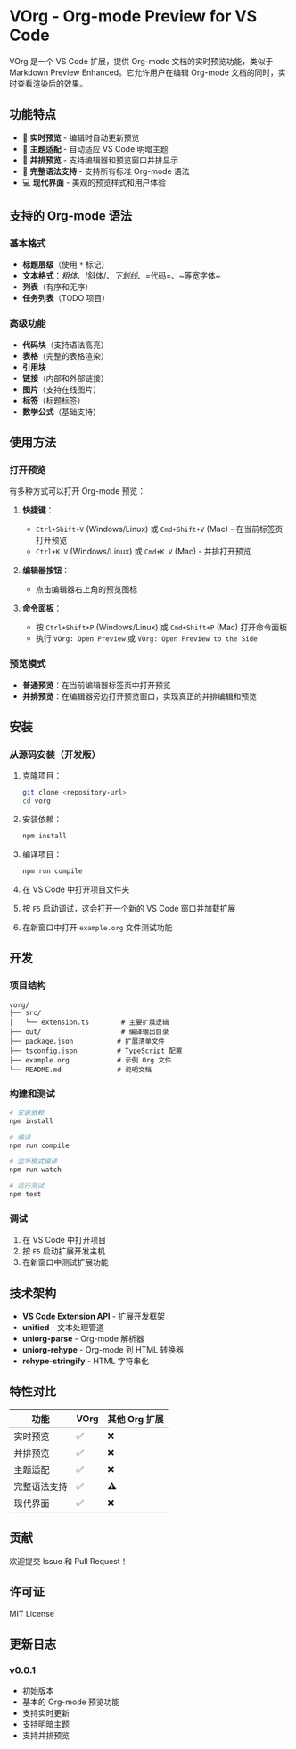 # VOrg - Org-mode Preview for VS Code

VOrg 是一个 VS Code 扩展，提供 Org-mode 文档的实时预览功能，类似于 Markdown Preview Enhanced。它允许用户在编辑 Org-mode 文档的同时，实时查看渲染后的效果。

## 功能特点

- 🔄 **实时预览** - 编辑时自动更新预览
- 🎨 **主题适配** - 自动适应 VS Code 明暗主题
- 📱 **并排预览** - 支持编辑器和预览窗口并排显示
- 🚀 **完整语法支持** - 支持所有标准 Org-mode 语法
- 💻 **现代界面** - 美观的预览样式和用户体验

## 支持的 Org-mode 语法

### 基本格式
- **标题层级**（使用 `*` 标记）
- **文本格式**：*粗体*、/斜体/、_下划线_、=代码=、~等宽字体~
- **列表**（有序和无序）
- **任务列表**（TODO 项目）

### 高级功能
- **代码块**（支持语法高亮）
- **表格**（完整的表格渲染）
- **引用块**
- **链接**（内部和外部链接）
- **图片**（支持在线图片）
- **标签**（标题标签）
- **数学公式**（基础支持）

## 使用方法

### 打开预览

有多种方式可以打开 Org-mode 预览：

1. **快捷键**：
   - `Ctrl+Shift+V` (Windows/Linux) 或 `Cmd+Shift+V` (Mac) - 在当前标签页打开预览
   - `Ctrl+K V` (Windows/Linux) 或 `Cmd+K V` (Mac) - 并排打开预览

2. **编辑器按钮**：
   - 点击编辑器右上角的预览图标

3. **命令面板**：
   - 按 `Ctrl+Shift+P` (Windows/Linux) 或 `Cmd+Shift+P` (Mac) 打开命令面板
   - 执行 `VOrg: Open Preview` 或 `VOrg: Open Preview to the Side`

### 预览模式

- **普通预览**：在当前编辑器标签页中打开预览
- **并排预览**：在编辑器旁边打开预览窗口，实现真正的并排编辑和预览

## 安装

### 从源码安装（开发版）

1. 克隆项目：
   ```bash
   git clone <repository-url>
   cd vorg
   ```

2. 安装依赖：
   ```bash
   npm install
   ```

3. 编译项目：
   ```bash
   npm run compile
   ```

4. 在 VS Code 中打开项目文件夹

5. 按 `F5` 启动调试，这会打开一个新的 VS Code 窗口并加载扩展

6. 在新窗口中打开 `example.org` 文件测试功能

## 开发

### 项目结构

```
vorg/
├── src/
│   └── extension.ts        # 主要扩展逻辑
├── out/                    # 编译输出目录
├── package.json           # 扩展清单文件
├── tsconfig.json          # TypeScript 配置
├── example.org            # 示例 Org 文件
└── README.md              # 说明文档
```

### 构建和测试

```bash
# 安装依赖
npm install

# 编译
npm run compile

# 监听模式编译
npm run watch

# 运行测试
npm test
```

### 调试

1. 在 VS Code 中打开项目
2. 按 `F5` 启动扩展开发主机
3. 在新窗口中测试扩展功能

## 技术架构

- **VS Code Extension API** - 扩展开发框架
- **unified** - 文本处理管道
- **uniorg-parse** - Org-mode 解析器
- **uniorg-rehype** - Org-mode 到 HTML 转换器
- **rehype-stringify** - HTML 字符串化

## 特性对比

| 功能 | VOrg | 其他 Org 扩展 |
|------|------|---------------|
| 实时预览 | ✅ | ❌ |
| 并排预览 | ✅ | ❌ |
| 主题适配 | ✅ | ❌ |
| 完整语法支持 | ✅ | ⚠️ |
| 现代界面 | ✅ | ❌ |

## 贡献

欢迎提交 Issue 和 Pull Request！

## 许可证

MIT License

## 更新日志

### v0.0.1
- 初始版本
- 基本的 Org-mode 预览功能
- 支持实时更新
- 支持明暗主题
- 支持并排预览 